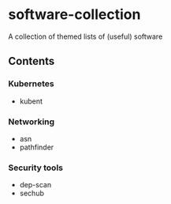 # software-collection
A collection of themed lists of (useful) software 

## Contents

### Kubernetes
 - kubent

### Networking
 - asn
 - pathfinder

### Security tools
 - dep-scan
 - sechub